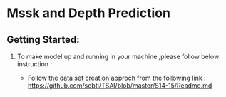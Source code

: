 # Mssk and Depth Prediction 
## Getting Started:
1. To make model up and running in your machine ,please follow below instruction :

   - Follow the data set creation approch from the following link : https://github.com/sobti/TSAI/blob/master/S14-15/Readme.md

